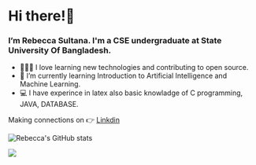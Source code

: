 # Hi there!👋      
  
  
### I’m Rebecca Sultana. I'm a CSE undergraduate at State University Of Bangladesh.
- 👩🏻‍💻 I love learning new technologies and contributing to open source. 
- 🌱 I’m currently learning Introduction to Artificial Intelligence and Machine Learning.
- 💻 I have experince in latex also basic knowladge of C programming, JAVA, DATABASE.

Making connections on 👉 [Linkdin](https://www.linkedin.com/rebecca_sultana/)



![Rebecca's GitHub stats](https://github-readme-stats.vercel.app/api?username=011Rebecca&show_icons=true&theme=tokyonight)



![](https://komarev.com/ghpvc/?username=011Rebecca&color=blueviolet)






<!---
011Rebecca/011Rebecca is a ✨ special ✨ repository because its `README.md` (this file) appears on your GitHub profile.
You can click the Preview link to take a look at your changes.
--->
